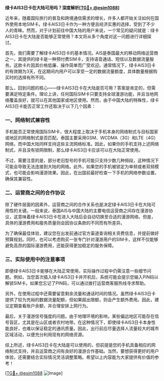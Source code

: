 **绿卡AIS3日卡在大陆可用吗？深度解析[[TG💪+ @esim1088](https://t.me/s/esim1088)]**

近年来，随着国际旅行的普及和跨境通信需求的增长，许多人都开始关注如何在国外使用本地SIM卡。绿卡AIS3日卡作为一种方便且经济实惠的选择，受到了不少人的青睐。然而，对于计划前往中国大陆的用户来说，一个常见的疑问就是：绿卡AIS3日卡在大陆是否能够正常使用？本文将从多个角度对这一问题进行详细探讨。

首先，我们需要了解绿卡AIS3日卡的基本情况。AIS是泰国最大的移动网络运营商之一，其提供的绿卡是一种预付费SIM卡，支持语音通话、短信以及数据流量服务。这款卡片因其价格低廉、操作简单而广受欢迎。通常情况下，绿卡AIS3日卡的有效期为3天，在这期间内用户可以享受一定的数据流量额度，具体数量根据购买时的选择有所不同。

那么，回到问题的核心——绿卡AIS3日卡在大陆是否可用？答案是肯定的，但需要满足特定条件。理论上讲，任何国际SIM卡只要支持全球漫游功能，并且当地网络覆盖良好，就可以在其他国家或地区使用。然而，由于中国大陆的特殊性，绿卡AIS3日卡能否正常工作还取决于以下几个因素：

### 一、网络制式兼容性

手机能否正常使用国际SIM卡，很大程度上取决于手机本身的网络制式与目标国家或地区的网络制式是否匹配。泰国主要采用GSM、WCDMA（3G）和LTE（4G）网络，而中国大陆同样支持这些主流网络标准。因此，如果你的手机支持上述网络制式，并且没有锁网限制，那么绿卡AIS3日卡应该可以在大陆正常使用。

不过，需要注意的是，部分老旧型号的手机可能只支持少数几种频段，这种情况下可能会导致无法连接到大陆的网络。此外，如果您的手机被锁定为单频或者双频模式，也可能会影响漫游效果。因此，在出国前最好检查一下手机的网络参数设置，确保其兼容性。

### 二、运营商之间的合作协议

除了硬件层面的因素外，运营商之间的合作关系也是决定绿卡AIS3日卡在大陆可用性的关键。一般来说，泰国AIS与中国大陆的主要电信运营商之间存在漫游协议，这意味着绿卡AIS3日卡在进入大陆后会自动切换至合适的漫游网络。但是，具体的漫游费用和服务质量则会因协议条款的不同而有所差异。

为了确保最佳体验，建议您在出发前通过官方渠道查询相关资费信息，并提前做好预算规划。同时，也可以考虑购买一张专门针对漫游用户的SIM卡，这样不仅能够避免高昂的国际漫游费用，还能获得更加稳定的服务保障。

### 三、实际使用中的注意事项

即便绿卡AIS3日卡能够在大陆正常使用，实际操作过程中仍需注意一些细节问题。例如，当您首次插入绿卡AIS3日卡并开机后，系统可能会提示您输入PIN码以解锁SIM卡。如果您忘记了PIN码，可以通过拨打运营商客服热线寻求帮助。

另外，在使用过程中还需要留意剩余流量和通话时间的情况。虽然绿卡AIS3日卡提供了较为充裕的数据流量配额，但如果超出限额，则会产生额外费用。因此，建议定期查看账户余额，并合理安排上网行为。

最后，关于漫游信号强度的问题。由于地理环境的影响，某些偏远地区可能存在信号盲区，尤其是在山区或者农村地带。在这种情况下，即使绿卡AIS3日卡本身性能良好，也难以保证稳定的通讯质量。因此，出行前应尽量选择人流量较大的城市区域活动，以便充分利用现有的网络资源。

综上所述，绿卡AIS3日卡在大陆是可以使用的，但前提是您的手机具备相应的网络制式支持，并且运营商之间有良好的漫游合作基础。当然，要想获得更好的用户体验，还需要结合实际情况灵活调整策略。希望以上内容能为大家提供有价值的参考！

[[TG💪+ @esim1088](https://t.me/s/esim1088) ![Image](https://i.postimg.cc/4NQfJmqS/Snipaste-2025-05-13-00-14-12.png)]
